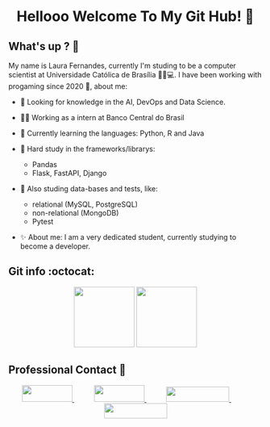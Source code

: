 <h1 align="center"> Hellooo Welcome To My Git Hub! 🚀 </h1>

## What's up ? 👋

<p>
My name is Laura Fernandes, currently I'm studing to be a computer scientist at Universidade Católica de Brasília 👨‍🎓💻.
I have been working with progaming since 2020 🧠, about me:

- 🔬 Looking for knowledge in the AI, DevOps and Data Science.
- 👨‍💼 Working as a intern at Banco Central do Brasil
- 🌱 Currently learning the languages: Python, R and Java
- 🤔 Hard study in the frameworks/librarys:
  - Pandas
  - Flask, FastAPI, Django
- 🧪 Also studing data-bases and tests, like:
  - relational (MySQL, PostgreSQL)
  - non-relational (MongoDB)
  - Pytest

- ✨ About me: I am a very dedicated student, currently studying to become a developer.

## Git info :octocat:

<p align="center">
<img height="120em"
      src="https://github-readme-stats.vercel.app/api/top-langs/?username=Peedrooo&text_color=FFFFFF&show_icons=true&exclude_repo=monitoria,DashEccomerce,Learning-HTML&count_private=true&bg_color=0D1117&layout=compact"
    /> <img height="120em" src="https://github-readme-stats.vercel.app/api?username=Peedrooo&count_private=true&show_icons=true&cache_seconds=86400&custom_title=Github%20Status&text_color=FFFFFF&bg_color=0D1117"
    />

</p>

## Professional Contact 📱

<p align="center">
    <a href="https://github.com/Peedrooo">
        <img width="100em" height="33em" src="https://img.shields.io/badge/github-%23100000.svg?&style=for-the-badge&logo=github&logoColor=white&Color&link=mailto:https://github.com/l2v6f">
    </a>
    &nbsp;&nbsp;&nbsp;&nbsp;&nbsp;&nbsp;&nbsp;&nbsp;&nbsp;
    <a href="mailto:pedrovitora.jesus@gmail.com">
        <img width="100em" height="33em" src="https://img.shields.io/badge/gmail-D14836?&style=for-the-badge&logo=gmail&logoColor=white&link=mailto:lauravieirafernandes@gmail.com">
    </a>
    &nbsp;&nbsp;&nbsp;&nbsp;&nbsp;&nbsp;&nbsp;&nbsp;&nbsp;
    <a href="https://www.linkedin.com/in/pedro-jesus-2709/">
        <img width="125em" height="30em" src="https://img.shields.io/badge/linkedin-%230077B5.svg?&style=for-the-badge&logo=linkedin&logoColor=white&link=mailto:https://www.linkedin.com/in/laura-vieira-fernandes-b6a8191b7/">
    </a>
    &nbsp;&nbsp;&nbsp;&nbsp;&nbsp;&nbsp;&nbsp;&nbsp;&nbsp;
    <a href="https://api.whatsapp.com/send?phone=5561981978841">
        <img width="125em" height="30em" src="https://img.shields.io/badge/whatsapp-%23100000.svg?&style=for-the-badge&logo=whatsapp&logoColor=white&color=#34af23">
    </a>

</p>
